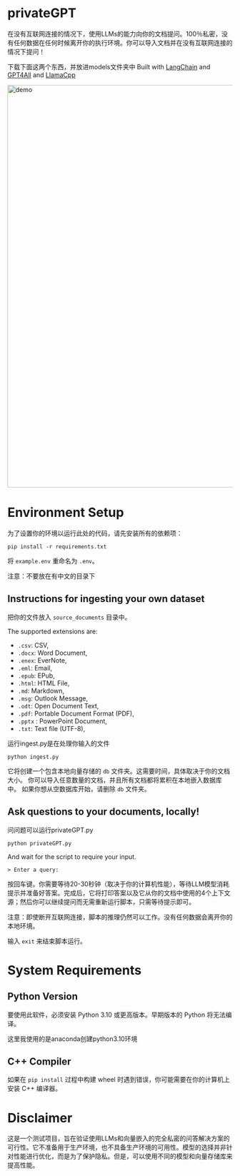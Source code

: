 # privateGPT
在没有互联网连接的情况下，使用LLMs的能力向你的文档提问。100％私密，没有任何数据在任何时候离开你的执行环境。你可以导入文档并在没有互联网连接的情况下提问！


下载下面这两个东西，并放进models文件夹中
Built with [LangChain](https://github.com/hwchase17/langchain) and [GPT4All](https://github.com/nomic-ai/gpt4all) and [LlamaCpp](https://github.com/ggerganov/llama.cpp)

<img width="902" alt="demo" src="https://user-images.githubusercontent.com/721666/236942256-985801c9-25b9-48ef-80be-3acbb4575164.png">

# Environment Setup
为了设置你的环境以运行此处的代码，请先安装所有的依赖项：

```shell
pip install -r requirements.txt
```

将 `example.env` 重命名为 `.env`。

注意：不要放在有中文的目录下


## Instructions for ingesting your own dataset

把你的文件放入 `source_documents` 目录中。

The supported extensions are:

   - `.csv`: CSV,
   - `.docx`: Word Document,
   - `.enex`: EverNote,
   - `.eml`: Email,
   - `.epub`: EPub,
   - `.html`: HTML File,
   - `.md`: Markdown,
   - `.msg`: Outlook Message,
   - `.odt`: Open Document Text,
   - `.pdf`: Portable Document Format (PDF),
   - `.pptx` : PowerPoint Document,
   - `.txt`: Text file (UTF-8),

运行ingest.py是在处理你输入的文件
```shell
python ingest.py
```

它将创建一个包含本地向量存储的 `db` 文件夹。这需要时间，具体取决于你的文档大小。
你可以导入任意数量的文档，并且所有文档都将累积在本地嵌入数据库中。
如果你想从空数据库开始，请删除 `db` 文件夹。



## Ask questions to your documents, locally!
问问题可以运行privateGPT.py

```shell
python privateGPT.py
```

And wait for the script to require your input. 

```plaintext
> Enter a query:
```

按回车键。你需要等待20-30秒钟（取决于你的计算机性能），等待LLM模型消耗提示并准备好答案。完成后，它将打印答案以及它从你的文档中使用的4个上下文源；然后你可以继续提问而无需重新运行脚本，只需等待提示即可。

注意：即使断开互联网连接，脚本的推理仍然可以工作。没有任何数据会离开你的本地环境。

输入 `exit` 来结束脚本运行。


# System Requirements

## Python Version
要使用此软件，必须安装 Python 3.10 或更高版本。早期版本的 Python 将无法编译。

这里我使用的是anaconda创建python3.10环境

## C++ Compiler
如果在 `pip install` 过程中构建 wheel 时遇到错误，你可能需要在你的计算机上安装 C++ 编译器。



# Disclaimer
这是一个测试项目，旨在验证使用LLMs和向量嵌入的完全私密的问答解决方案的可行性。它不准备用于生产环境，也不具备生产环境的可用性。模型的选择并非针对性能进行优化，而是为了保护隐私。但是，可以使用不同的模型和向量存储库来提高性能。
